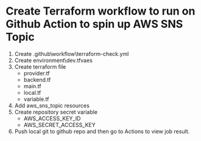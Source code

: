 # Create Terraform workflow to run on Github Action to spin up AWS SNS Topic

1. Create .github\workflow\terraform-check.yml
2. Create environment\dev.tfvaes
3. Create terraform file
     * provider.tf
     * backend.tf
     * main.tf
     * local.tf
     * variable.tf
4. Add aws_sns_topic resources
5. Create repository secret variable
     * AWS_ACCESS_KEY_ID
     * AWS_SECRET_ACCESS_KEY
6. Push local git to github repo and then go to Actions to view job result.

